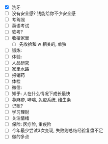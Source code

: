 

- [x] 洗牙
- [ ] 没有安全感? 钱能给你不少安全感
- [ ] 考驾照
- [ ] 英语考试
- [ ] 软考?
- [ ] 收拾家里
	- [ ] 先收拾和 w 相关的, 单独
- [ ] 锻炼:
- [ ] 体验:
- [ ] 人品研究
- [ ] 家里水路
- [ ] 报销药
- [ ] 体检
- [ ] 微信: 
- [ ] 知乎: 人在什么情况下成长最快
- [ ] 荨麻疹, 哮喘, 免疫系统, 维生素
- [ ] 记账? 
- [ ] 学习理财
- [ ] 关注情绪
- [ ] 保险: 医疗险, 重疾险
- [ ] 今年最少尝试3次变现, 失败则总结经验复盘不足
- [ ] 做的多点